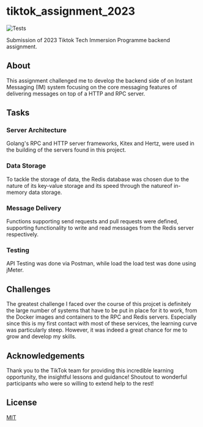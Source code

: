 # tiktok_assignment_2023

![Tests](https://github.com/TikTokTechImmersion/assignment_demo_2023/actions/workflows/test.yml/badge.svg)

Submission of 2023 Tiktok Tech Immersion Programme backend assignment.

## About
This assignment challenged me to develop the backend side of on Instant Messaging (IM) system focusing on the core messaging features of delivering messages on top of a HTTP and RPC server.

## Tasks
### Server Architecture
Golang's RPC and HTTP server frameworks, Kitex and Hertz, were used in the building of the servers found in this project.

### Data Storage
To tackle the storage of data, the Redis database was chosen due to the nature of its key-value storage and its speed through the natureof in-memory data storage.

### Message Delivery 
Functions supporting send requests and pull requests were defined, supporting functionality to write and read messages from the Redis server respectively.

### Testing
API Testing was done via Postman, while load the load test was done using jMeter.

## Challenges
The greatest challenge I faced over the course of this projcet is definitely the large number of systems that have to be put in place for it to work, from the Docker images and containers to the RPC and Redis servers. Especially since this is my first contact with most of these services, the learning curve was particularly steep. However, it was indeed a great chance for me to grow and develop my skills.

## Acknowledgements
Thank you to the TikTok team for providing this incredible learning opportunity, the insightful lessons and guidance! Shoutout to wonderful participants who were so willing to extend help to the rest!

## License
[MIT](https://github.com/Nyxchaser/tiktok_assignment/blob/main/LICENSE)
